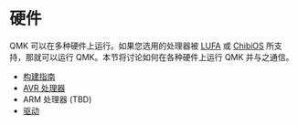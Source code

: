 # 硬件

QMK 可以在多种硬件上运行。如果您选用的处理器被 [LUFA](http://www.fourwalledcubicle.com/LUFA.php) 或 [ChibiOS](http://www.chibios.com) 所支持，那就可以运行 QMK。本节将讨论如何在各种硬件上运行 QMK 并与之通信。


* [构建指南](hardware_keyboard_guidelines.md)
* [AVR 处理器](hardware_avr.md)
* ARM 处理器 (TBD)
* [驱动](hardware_drivers.md)

